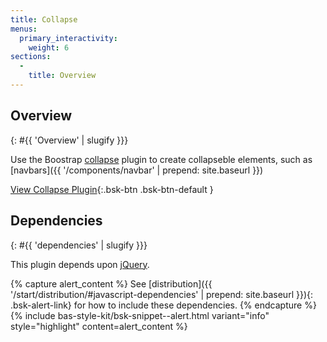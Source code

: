 ```yaml
---
title: Collapse
menus:
  primary_interactivity:
    weight: 6
sections:
  -
    title: Overview
---
```


## Overview
{: #{{ 'Overview' | slugify }}}

Use the Boostrap [collapse](http://getbootstrap.com/javascript/#collapse) plugin to create collapseble elements, such
as [navbars]({{ '/components/navbar' | prepend: site.baseurl }})

[View Collapse Plugin](http://getbootstrap.com/javascript/#collapse){:.bsk-btn .bsk-btn-default }

## Dependencies
{: #{{ 'dependencies' | slugify }}}

This plugin depends upon [jQuery](https://jquery.com).

{% capture alert_content %}
See [distribution]({{ '/start/distribution/#javascript-dependencies' | prepend: site.baseurl }}){: .bsk-alert-link} for
how to include these dependencies.
{% endcapture %}
{% include bas-style-kit/bsk-snippet--alert.html
  variant="info"
  style="highlight"
  content=alert_content
%}
